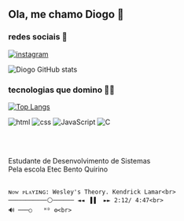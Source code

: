 

## Ola, me chamo Diogo 👋


### redes sociais 📱


[![instagram](https://img.shields.io/badge/Instagram-E4405F?style=for-the-badge&logo=instagram&logoColor=white)](https://www.instagram.com/diogo_27.08/)


![Diogo GitHub stats](https://github-readme-stats.vercel.app/api?username=Diogoamss&show_icons=true&theme=radical)

### tecnologias que domino 👨‍💻

[![Top Langs](https://github-readme-stats.vercel.app/api/top-langs/?username=Diogoamss&layout=donut-vertical)](https://github.com/anuraghazra/github-readme-stats)


![html](https://img.shields.io/badge/HTML5-E34F26?style=for-the-badge&logo=html5&logoColor=white)
![css](https://img.shields.io/badge/CSS3-1572B6?style=for-the-badge&logo=css3&logoColor=white)
![JavaScript](https://img.shields.io/badge/JavaScript-F7DF1E?style=for-the-badge&logo=javascript&logoColor=black)
![C](https://img.shields.io/badge/C-00599C?style=for-the-badge&logo=c&logoColor=white)

<br><br>

Estudante de Desenvolvimento de Sistemas <br>
Pela escola Etec Bento Quirino<br><br>

    ɴᴏᴡ ᴘʟᴀʏɪɴɢ: Wesley's Theory. Kendrick Lamar<br>
    ───────────⚪────── ◄◄⠀▐▐ ⠀►► 2:12/ 4:47<br>
    🔊 ───○ ⠀ ᴴᴰ ⚙️<br>

